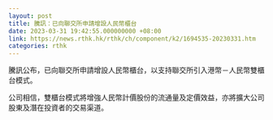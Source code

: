 ```yaml
---
layout: post
title: 騰訊：已向聯交所申請增設人民幣櫃台
date: 2023-03-31 19:42:55.000000000 +08:00
link: https://news.rthk.hk/rthk/ch/component/k2/1694535-20230331.htm
categories: rthk
---
```


騰訊公布，已向聯交所申請增設人民幣櫃台，以支持聯交所引入港幣－人民幣雙櫃台模式。

公司相信，雙櫃台模式將增強人民幣計價股份的流通量及定價效益，亦將擴大公司股東及潛在投資者的交易渠道。
